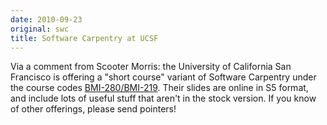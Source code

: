 ```yaml
---
date: 2010-09-23
original: swc
title: Software Carpentry at UCSF
---
```

<p>Via a comment from Scooter Morris: the University of California San Francisco is offering a "short course" variant of Software Carpentry under the course codes <a href="http://www.cgl.ucsf.edu/Outreach/bmi280/">BMI-280/BMI-219</a>. Their slides are online in S5 format, and include lots of useful stuff that aren't in the stock version.  If you know of other offerings, please send pointers!</p>
